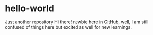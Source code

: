 # hello-world
Just another repository
Hi there! newbie here in GitHub, well, I am still confused of things here but excited as well for new learnings. 
